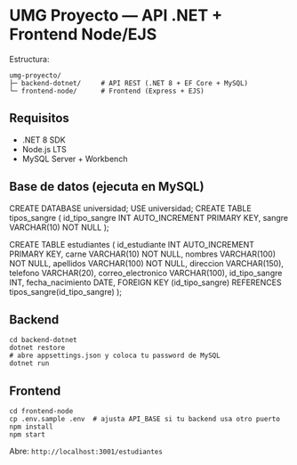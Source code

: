 # UMG Proyecto — API .NET + Frontend Node/EJS

Estructura:
```
umg-proyecto/
├─ backend-dotnet/     # API REST (.NET 8 + EF Core + MySQL)
└─ frontend-node/      # Frontend (Express + EJS)
```

## Requisitos
- .NET 8 SDK
- Node.js LTS
- MySQL Server + Workbench

## Base de datos (ejecuta en MySQL)
CREATE DATABASE universidad;
USE universidad;
CREATE TABLE tipos_sangre (
  id_tipo_sangre INT AUTO_INCREMENT PRIMARY KEY,
  sangre VARCHAR(10) NOT NULL
);

CREATE TABLE estudiantes (
  id_estudiante INT AUTO_INCREMENT PRIMARY KEY,
  carne VARCHAR(10) NOT NULL,
  nombres VARCHAR(100) NOT NULL,
  apellidos VARCHAR(100) NOT NULL,
  direccion VARCHAR(150),
  telefono VARCHAR(20),
  correo_electronico VARCHAR(100),
  id_tipo_sangre INT,
  fecha_nacimiento DATE,
  FOREIGN KEY (id_tipo_sangre) REFERENCES tipos_sangre(id_tipo_sangre)
);

## Backend
```
cd backend-dotnet
dotnet restore
# abre appsettings.json y coloca tu password de MySQL
dotnet run
```
## Frontend
```
cd frontend-node
cp .env.sample .env  # ajusta API_BASE si tu backend usa otro puerto
npm install
npm start
```
Abre: `http://localhost:3001/estudiantes`
